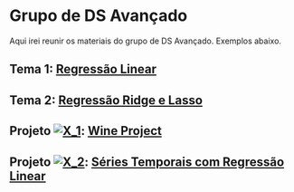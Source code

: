 # Grupo de DS Avançado 

Aqui irei reunir os materiais do grupo de DS Avançado. Exemplos abaixo.

## Tema 1: [Regressão Linear](https://github.com/barbosarafael/Grupo_DS_Avancado/blob/master/01Reg_Linear/Not_RegLinear.ipynb)

## Tema 2: [Regressão Ridge e Lasso](https://github.com/barbosarafael/Grupo_DS_Avancado/blob/master/02Lasso_Ridge/notebook_lasso_ridge.ipynb)

## Projeto <a href="https://www.codecogs.com/eqnedit.php?latex=X_1" target="_blank"><img src="https://latex.codecogs.com/gif.latex?X_1" title="X_1" /></a>: [Wine Project](https://github.com/barbosarafael/Grupo_DS_Avancado/blob/master/wine_projeto/notebook_projeto.ipynb)

## Projeto <a href="https://www.codecogs.com/eqnedit.php?latex=X_2" target="_blank"><img src="https://latex.codecogs.com/gif.latex?X_2" title="X_2" /></a>: [Séries Temporais com Regressão Linear](https://github.com/barbosarafael/Grupo_DS_Avancado/blob/master/ts_regressao/ts_regressao.ipynb)

